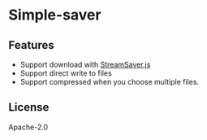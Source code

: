 # Simple-saver

## Features

  - Support download with [StreamSaver.js](https://github.com/jimmywarting/StreamSaver.js)
  - Support direct write to files
  - Support compressed when you choose multiple files.

## License

Apache-2.0
